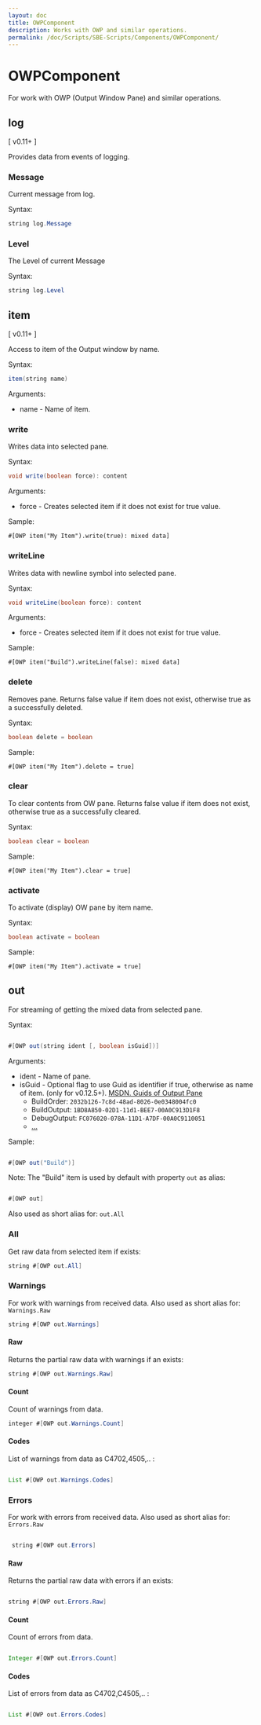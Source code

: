 ```yaml
---
layout: doc
title: OWPComponent
description: Works with OWP and similar operations.
permalink: /doc/Scripts/SBE-Scripts/Components/OWPComponent/
---
```

# OWPComponent

For work with OWP (Output Window Pane) and similar operations.

## log

[ v0.11+ ]

Provides data from events of logging.

### Message

Current message from log.

Syntax:

```java
string log.Message
```

### Level

The Level of current Message

Syntax:

```java
string log.Level
```

## item

[ v0.11+ ]

Access to item of the Output window by name.

Syntax:

```java
item(string name)
```

Arguments:

* name - Name of item.

### write

Writes data into selected pane.

Syntax:

```java
void write(boolean force): content
```

Arguments:

* force - Creates selected item if it does not exist for true value.

Sample:

```minid
#[OWP item("My Item").write(true): mixed data]
```

### writeLine

Writes data with newline symbol into selected pane.

Syntax:

```java
void writeLine(boolean force): content
```

Arguments:

* force - Creates selected item if it does not exist for true value.

Sample:

```minid
#[OWP item("Build").writeLine(false): mixed data]
```

### delete

Removes pane. Returns false value if item does not exist, otherwise true as a successfully deleted.

Syntax:

```java
boolean delete = boolean
```

Sample:

```minid
#[OWP item("My Item").delete = true]
```

### clear

To clear contents from OW pane. Returns false value if item does not exist, otherwise true as a successfully cleared.

Syntax:

```java
boolean clear = boolean
```

Sample:

```minid
#[OWP item("My Item").clear = true]
```

### activate

To activate (display) OW pane by item name.

Syntax:

```java 
boolean activate = boolean
```

Sample:

```minid
#[OWP item("My Item").activate = true]
```

## out

For streaming of getting the mixed data from selected pane.

Syntax:

```java 

#[OWP out(string ident [, boolean isGuid])]
```

Arguments:

* ident - Name of pane.
* isGuid - Optional flag to use Guid as identifier if true, otherwise as name of item. (only for v0.12.5+). [MSDN. Guids of Output Pane](https://msdn.microsoft.com/en-us/library/bb166496.aspx?f=255&MSPPError=-2147217396#Anchor_4)
    * BuildOrder: `2032b126-7c8d-48ad-8026-0e0348004fc0`
    * BuildOutput: `1BD8A850-02D1-11d1-BEE7-00A0C913D1F8`
    * DebugOutput: `FC076020-078A-11D1-A7DF-00A0C9110051`
    * [...](https://msdn.microsoft.com/en-us/library/bb166496.aspx?f=255&MSPPError=-2147217396#Anchor_4)

Sample:

```java 

#[OWP out("Build")]
```

Note: The "Build" item is used by default with property `out` as alias:

```java 

#[OWP out]
```

Also used as short alias for: `out.All`

### All

Get raw data from selected item if exists:

```java
string #[OWP out.All]
```

### Warnings

For work with warnings from received data. Also used as short alias for: `Warnings.Raw`

```java
string #[OWP out.Warnings]
```

#### Raw

Returns the partial raw data with warnings if an exists:

```java
string #[OWP out.Warnings.Raw]
```

<!-- -->

#### Count 

Count of warnings from data.

```java
integer #[OWP out.Warnings.Count]
```

#### Codes

List of warnings from data as C4702,4505,.. :

```java 

List #[OWP out.Warnings.Codes]
```

### Errors

For work with errors from received data. Also used as short alias for: `Errors.Raw`

```java 

 string #[OWP out.Errors]
```
 
#### Raw

Returns the partial raw data with errors if an exists:

```java 

string #[OWP out.Errors.Raw]
```

#### Count

Count of errors from data.

```java 

Integer #[OWP out.Errors.Count]
```

#### Codes

List of errors from data as C4702,C4505,.. :

```java 

List #[OWP out.Errors.Codes]
```
